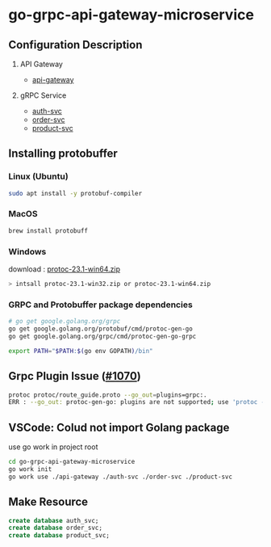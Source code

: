 # go-grpc-api-gateway-microservice

## Configuration Description

1. API Gateway
    - [api-gateway](https://github.com/skrevolve/go-grpc-api-gateway-microservice/tree/master/api-gateway)

2. gRPC Service
    - [auth-svc](https://github.com/skrevolve/go-grpc-api-gateway-microservice/tree/master/auth-svc)
    - [order-svc](https://github.com/skrevolve/go-grpc-api-gateway-microservice/tree/master/order-svc)
    - [product-svc](https://github.com/skrevolve/go-grpc-api-gateway-microservice/tree/master/product-svc)

<!-- https://grpc-ecosystem.github.io/grpc-gateway/ -->

## Installing protobuffer

### Linux (Ubuntu)

```sh
sudo apt install -y protobuf-compiler
```

### MacOS

```sh
brew install protobuff
```

### Windows

download : [protoc-23.1-win64.zip](https://github.com/protocolbuffers/protobuf/releases/tag/v23.1)

```sh
> intsall protoc-23.1-win32.zip or protoc-23.1-win64.zip
```

### GRPC and Protobuffer package dependencies

```sh
# go get google.golang.org/grpc
go get google.golang.org/protobuf/cmd/protoc-gen-go
go get google.golang.org/grpc/cmd/protoc-gen-go-grpc

export PATH="$PATH:$(go env GOPATH)/bin"
```

## Grpc Plugin Issue ([#1070](https://github.com/golang/protobuf/issues/1070))

```sh
protoc protoc/route_guide.proto --go_out=plugins=grpc:.
ERR : --go_out: protoc-gen-go: plugins are not supported; use 'protoc --go-grpc_out=...' to generate gRPC
```

## VSCode: Colud not import Golang package

use go work in project root

```sh
cd go-grpc-api-gateway-microservice
go work init
go work use ./api-gateway ./auth-svc ./order-svc ./product-svc
```

## Make Resource

```sql
create database auth_svc;
create database order_svc;
create database product_svc;
```
